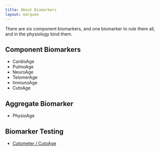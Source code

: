 ```yaml
---
title: About Biomarkers
layout: marquee
---
```


There are six component biomarkers, and one biomarker to rule them all, and in the physiology bind them.

Component Biomarkers
--------------------
* CardioAge
* PulmoAge
* NeuroAge
* TelomerAge
* ImmunoAge
* CutoAge

Aggregate Biomarker
-------------------
* PhysioAge

Biomarker Testing
-----------------

* [Cutometer / CutoAge](cutometer-testing)
